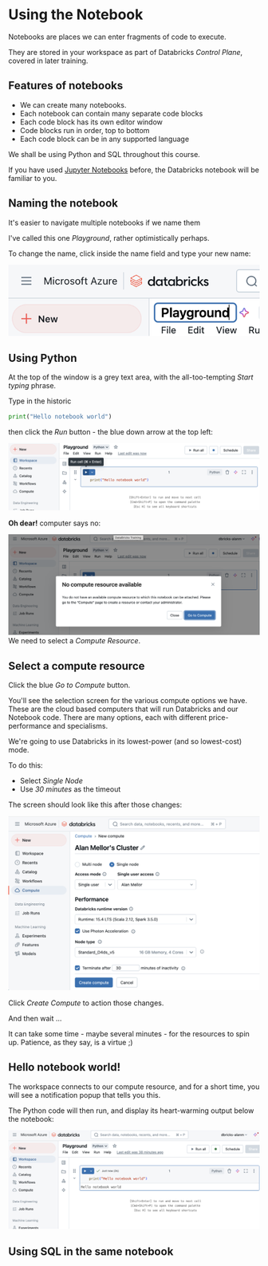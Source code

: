 # Using the Notebook
Notebooks are places we can enter fragments of code to execute.  

They are stored in your workspace as part of Databricks _Control Plane_, covered in later training. 

## Features of notebooks
- We can create many notebooks. 
- Each notebook can contain many separate code blocks
- Each code block has its own editor window
- Code blocks run in order, top to bottom
- Each code block can be in any supported language

We shall be using Python and SQL throughout this course.

If you have used [Jupyter Notebooks](https://jupyter.org/) before, the Databricks notebook will be familiar to you.

## Naming the notebook
It's easier to navigate multiple notebooks if we name them

I've called this one _Playground_, rather optimistically perhaps.

To change the name, click inside the name field and type your new name:

![Renamed notebook view](/images/renamed-notebook.png)

## Using Python
At the top of the window is a grey text area, with the all-too-tempting _Start typing_ phrase.

Type in the historic

```python
print("Hello notebook world")
```

then click the _Run_ button - the blue down arrow at the top left:

![Run the Python code](/images/attempt-run-python.png)

__Oh dear!__ computer says no:

![Error message saying we have no compute yet](/images/no-compute-resource.png)
We need to select a _Compute Resource_.

## Select a compute resource
Click the blue _Go to Compute_ button.

You'll see the selection screen for the various compute options we have. These are the cloud based computers that will run Databricks and our Notebook code. There are many options, each with different price-performance and specialisms. 

We're going to use Databricks in its lowest-power (and so lowest-cost) mode.

To do this:
- Select _Single Node_
- Use _30 minutes_ as the timeout

The screen should look like this after those changes:

![Compute settings screen for single node, 30 minute timeout](/images/compute-settings.png)

Click _Create Compute_ to action those changes.

And then wait ...

It can take some time - maybe several minutes - for the resources to spin up. Patience, as they say, is a virtue ;)

## Hello notebook world!
The workspace connects to our compute resource, and for a short time, you will see a notification popup that tells you this.

The Python code will then run, and display its heart-warming output below the notebook:

![Notebook with output](/images/hello-notebook-world.png)

## Using SQL in the same notebook
